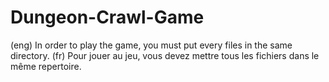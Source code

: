 # Dungeon-Crawl-Game
(eng) In order to play the game, you must put every files in the same directory.
(fr) Pour jouer au jeu, vous devez mettre tous les fichiers dans le même repertoire.
